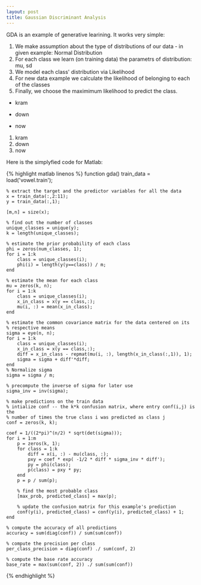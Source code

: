 ```yaml
---
layout: post
title: Gaussian Discriminant Analysis
---
```

GDA is an example of generative learining. It works very simple:

1. We make assumption about the type of distributions of our data - in given example: Normal Distribution
2. For each class we learn (on training data) the parametrs of distribution: mu, sd
3. We model each class' distribution via Likelihood
4. For new data example we calculate the likelihood of belonging to each of the classes
5. Finally, we choose the maximimum likelihood to predict the class.

* kram
+ down
- now

1. kram
2. down
3. now

Here is the simplyfied code for Matlab:


{% highlight matlab linenos %}
function gda()
    train_data = load('vowel.train');

    % extract the target and the predictor variables for all the data
    x = train_data(:,2:11);
    y = train_data(:,1);

    [m,n] = size(x);

    % find out the number of classes
    unique_classes = unique(y);
    k = length(unique_classes);

    % estimate the prior probability of each class
    phi = zeros(num_classes, 1);
    for i = 1:k
        class = unique_classes(i);
        phi(i) = length(y(y==class)) / m;
    end

    % estimate the mean for each class
    mu = zeros(k, n);
    for i = 1:k
        class = unique_classes(i);
        x_in_class = x(y == class,:);
        mu(i, :) = mean(x_in_class);
    end

    % estimate the common covariance matrix for the data centered on its
    % respective means
    sigma = eye(n, n);
    for i = 1:k
        class = unique_classes(i);
        x_in_class = x(y == class,:);
        diff = x_in_class - repmat(mu(i, :), length(x_in_class(:,1)), 1);
        sigma = sigma + diff'*diff;
    end
    % Normalize sigma
    sigma = sigma / m;
    
    % precompute the inverse of sigma for later use
    sigma_inv = inv(sigma);

    % make predictions on the train data
    % intialize conf -- the k*k confusion matrix, where entry conf(i,j) is the
    % number of times the true class i was predicted as class j
    conf = zeros(k, k);

    coef = 1/((2*pi)^(n/2) * sqrt(det(sigma)));
    for i = 1:m
        p = zeros(k, 1);
        for class = 1:k
            diff = x(i, :) - mu(class, :);
            pxy = coef * exp( -1/2 * diff * sigma_inv * diff');
            py = phi(class);
            p(class) = pxy * py;         
        end
        p = p / sum(p);

        % find the most probable class
        [max_prob, predicted_class] = max(p);

        % update the confusion matrix for this example's prediction
        conf(y(i), predicted_class) = conf(y(i), predicted_class) + 1;
    end
    
    % compute the accuracy of all predictions
    accuracy = sum(diag(conf)) / sum(sum(conf))

    % compute the precision per class
    per_class_precision = diag(conf) ./ sum(conf, 2)

    % compute the base rate accuracy
    base_rate = max(sum(conf, 2)) ./ sum(sum(conf))
{% endhighlight %}
